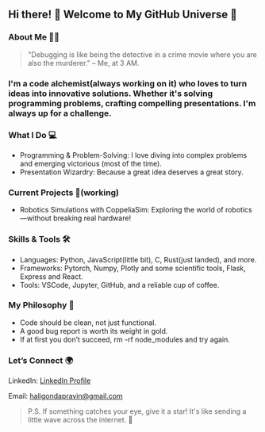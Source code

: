 ## Hi there! 👋 Welcome to My GitHub Universe 🚀
### About Me 🧙‍♂️

> "Debugging is like being the detective in a crime movie where you are also the murderer." – Me, at 3 AM.

### I'm a code alchemist(always working on it) who loves to turn ideas into innovative solutions. Whether it's solving programming problems, crafting compelling presentations. I'm always up for a challenge.

### What I Do 💻
* Programming & Problem-Solving: I love diving into complex problems and emerging victorious (most of the time).
* Presentation Wizardry: Because a great idea deserves a great story.

### Current Projects 🌟(working)
* Robotics Simulations with CoppeliaSim: Exploring the world of robotics—without breaking real hardware!

### Skills & Tools 🛠️
* Languages: Python, JavaScript(little bit), C, Rust(just landed), and more.
* Frameworks: Pytorch, Numpy, Plotly and some scientific tools, Flask, Express and React.
* Tools: VSCode, Jupyter, GitHub, and a reliable cup of coffee.

### My Philosophy 🤔
* Code should be clean, not just functional.
* A good bug report is worth its weight in gold.
* If at first you don’t succeed, rm -rf node_modules and try again.

### Let’s Connect 🌍
LinkedIn: [LinkedIn Profile](https://www.linkedin.com/in/pravin-haligonda-3b0757266/)

Email: haligondapravin@gmail.com

> P.S. If something catches your eye, give it a star! It's like sending a little wave across the internet. 🌟
<!--
**PravinHaligonda/PravinHaligonda** is a ✨ _special_ ✨ repository because its `README.md` (this file) appears on your GitHub profile.

Here are some ideas to get you started:
* Reality Distortion Fields: It’s a fancy way of saying I’m good at making the impossible seem possible.
- 
- 🌱 I’m currently learning ...
- 👯 I’m looking to collaborate on ...
- 🤔 I’m looking for help with ...
- 💬 Ask me about ...
- 📫 How to reach me: ...
- 😄 Pronouns: ...
- ⚡ Fun fact: ...
-->
